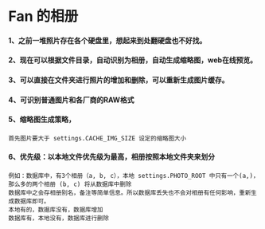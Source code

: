 # Fan 的相册
#### 1、之前一堆照片存在各个硬盘里，想起来到处翻硬盘也不好找。

#### 2、现在可以根据文件目录，自动识别为相册，自动生成缩略图，web在线预览。

#### 3、可以直接在文件夹进行照片的增加和删除，可以重新生成图片缓存。

#### 4、可识别普通图片和各厂商的RAW格式

#### 5、缩略图生成策略，
    首先图片要大于 settings.CACHE_IMG_SIZE 设定的缩略图大小
    
#### 6、优先级：以本地文件优先级为最高，相册按照本地文件夹来划分
    例如：数据库中，有3个相册（a, b, c），本地 settings.PHOTO_ROOT 中只有一个(a,)，那么多的两个相册 (b, c) 将从数据库中删除
    数据库中之会存相册别名，备注等简单信息。所以数据库丢失也不会对相册有任何影响，重新生成数据库即可。
    本地有的，数据库没有，数据库增加
    数据库有，本地没有，数据库进行删除
